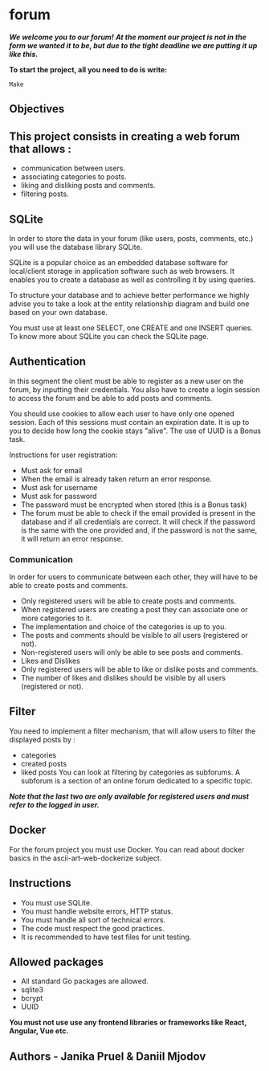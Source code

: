 # forum

***We welcome you to our forum!***
***At the moment our project is not in the form we wanted it to be, but due to the tight deadline we are putting it up like this.***

**To start the project, all you need to do is write:** 
```
Make
```
## Objectives
## This project consists in creating a web forum that allows :

- communication between users.
- associating categories to posts.
- liking and disliking posts and comments.
- filtering posts.

## SQLite
In order to store the data in your forum (like users, posts, comments, etc.) you will use the database library SQLite.

SQLite is a popular choice as an embedded database software for local/client storage in application software such as web browsers. It enables you to create a database as well as controlling it by using queries.

To structure your database and to achieve better performance we highly advise you to take a look at the entity relationship diagram and build one based on your own database.

You must use at least one SELECT, one CREATE and one INSERT queries.
To know more about SQLite you can check the SQLite page.

## Authentication
In this segment the client must be able to register as a new user on the forum, by inputting their credentials. You also have to create a login session to access the forum and be able to add posts and comments.

You should use cookies to allow each user to have only one opened session. Each of this sessions must contain an expiration date. It is up to you to decide how long the cookie stays "alive". The use of UUID is a Bonus task.

Instructions for user registration:

- Must ask for email
- When the email is already taken return an error response.
- Must ask for username
- Must ask for password
- The password must be encrypted when stored (this is a Bonus task)
- The forum must be able to check if the email provided is present in the database and if all credentials are correct. It will check if the password is the same with the one provided and, if the password is not the same, it will return an error response.

### Communication
In order for users to communicate between each other, they will have to be able to create posts and comments.

- Only registered users will be able to create posts and comments.
- When registered users are creating a post they can associate one or more categories to it.
- The implementation and choice of the categories is up to you.
- The posts and comments should be visible to all users (registered or not).
- Non-registered users will only be able to see posts and comments.
- Likes and Dislikes
- Only registered users will be able to like or dislike posts and comments.
- The number of likes and dislikes should be visible by all users (registered or not).

## Filter
You need to implement a filter mechanism, that will allow users to filter the displayed posts by :

- categories
- created posts
- liked posts
You can look at filtering by categories as subforums. A subforum is a section of an online forum dedicated to a specific topic.

***Note that the last two are only available for registered users and must refer to the logged in user.***

## Docker
For the forum project you must use Docker. You can read about docker basics in the ascii-art-web-dockerize subject.

## Instructions
- You must use SQLite.
- You must handle website errors, HTTP status.
- You must handle all sort of technical errors.
- The code must respect the good practices.
- It is recommended to have test files for unit testing.

## Allowed packages
- All standard Go packages are allowed.
- sqlite3
- bcrypt
- UUID

**You must not use use any frontend libraries or frameworks like React, Angular, Vue etc.** 

## Authors - Janika Pruel & Daniil Mjodov